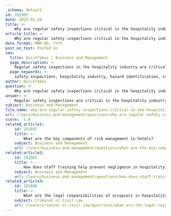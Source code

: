 ```yaml
---
_schema: default
id: 182905
date: 2025-02-20
title: >-
    Why are regular safety inspections critical in the hospitality industry?
article_title: >-
    Why are regular safety inspections critical in the hospitality industry?
date_format: MMM DD, YYYY
post_on_text: Posted on
seo:
  title: QuickTakes | Business and Management
  page_description: >-
    Regular safety inspections in the hospitality industry are critical for identifying hazards, ensuring compliance with regulations, preventing lawsuits, and enhancing guest safety. These inspections uphold industry standards, manage the business's reputation, and prepare for emergencies.
  page_keywords: >-
    safety inspections, hospitality industry, hazard identification, compliance, legal regulations, guest safety, risk management, emergency preparedness, reputation management, industry standards
author: QuickTakes
question: >-
    Why are regular safety inspections critical in the hospitality industry?
answer: >-
    Regular safety inspections are critical in the hospitality industry for several reasons:\n\n1. **Identification of Hazards**: Safety inspections help identify potential hazards before they lead to accidents. By regularly assessing the premises, hospitality businesses can pinpoint issues such as slippery floors, malfunctioning equipment, or inadequate safety measures that could pose risks to guests.\n\n2. **Compliance with Regulations**: The hospitality industry is subject to various safety regulations and standards. Regular inspections ensure that businesses comply with these legal requirements, which can help avoid fines and legal repercussions. Compliance also enhances the overall safety of the environment for both guests and staff.\n\n3. **Prevention of Lawsuits**: By proactively addressing safety concerns through regular inspections, hospitality businesses can significantly reduce the risk of accidents and, consequently, the likelihood of costly lawsuits. For example, a hotel that conducts monthly inspections of its pool area can ensure that safety equipment is in place and that the area is free from hazards, thereby minimizing liability.\n\n4. **Enhancing Guest Safety**: The primary purpose of the duty of care in hospitality is to protect guests from harm. Regular safety inspections are a direct application of this duty, ensuring that the environment is safe and conducive to guest well-being. This includes maintaining well-lit stairways, clear pathways, and functional emergency exits.\n\n5. **Industry Standards and Best Practices**: The hospitality industry has established standards of care that businesses are expected to meet. Regular inspections help ensure adherence to these standards, which are informed by best practices and regulations. By following these guidelines, businesses can minimize risks and enhance guest safety.\n\n6. **Reputation Management**: A strong safety record can significantly impact a hospitality business's reputation. Regular safety inspections demonstrate a commitment to guest safety, which can enhance customer trust and loyalty. Conversely, a lack of attention to safety can lead to negative reviews and damage to the business's reputation.\n\n7. **Emergency Preparedness**: Regular inspections also play a vital role in emergency preparedness. They help ensure that safety equipment, such as fire alarms and extinguishers, is functional and that staff are trained in emergency procedures. This preparedness can be crucial in mitigating the impact of emergencies when they occur.\n\nIn summary, regular safety inspections are essential in the hospitality industry to identify hazards, ensure compliance with regulations, prevent lawsuits, enhance guest safety, adhere to industry standards, manage reputation, and prepare for emergencies. These inspections are a fundamental aspect of risk management and the overall duty of care that hospitality businesses owe to their guests.
subject: Business and Management
file_name: why-are-regular-safety-inspections-critical-in-the-hospitality-industry.md
url: /learn/business-and-management/questions/why-are-regular-safety-inspections-critical-in-the-hospitality-industry
score: -1.0
related_article1:
    id: 182897
    title: >-
        What are the key components of risk management in hotels?
    subject: Business and Management
    url: /learn/business-and-management/questions/what-are-the-key-components-of-risk-management-in-hotels
related_article2:
    id: 182901
    title: >-
        How does staff training help prevent negligence in hospitality?
    subject: Business and Management
    url: /learn/business-and-management/questions/how-does-staff-training-help-prevent-negligence-in-hospitality
related_article3:
    id: 182890
    title: >-
        What are the legal responsibilities of occupiers in hospitality settings?
    subject: Criminal or Civil Law
    url: /learn/criminal-or-civil-law/questions/what-are-the-legal-responsibilities-of-occupiers-in-hospitality-settings
---
```


&nbsp;